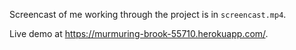 Screencast of me working through the project is in `screencast.mp4`.

Live demo at <https://murmuring-brook-55710.herokuapp.com/>.
